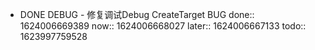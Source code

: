 - DONE DEBUG - 修复调试Debug CreateTarget BUG
  done:: 1624006669389
  now:: 1624006668027
  later:: 1624006667133
  todo:: 1623997759528
